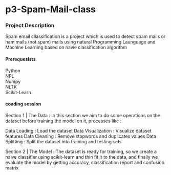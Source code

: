 # p3-Spam-Mail-class
<h3> Project Description</h3>
<p>Spam email cllassification is a project which is used to detect spam mails or ham mails (not spam) mails using natural Programming Launguage and Machine Learning based on  navie classification algorithm  </p>
<h4>Prerequesists</h4>
<p>Python<br>NPL<br>Numpy<br>NLTK<br>Scikit-Learn</p>
<h4> coading session</h4>
<p>Section 1 | The Data :
In this section we aim to do some operations on the dataset before training the model on it, processes like :

Data Loading : Load the dataset
Data Visualization : Visualize dataset features
Data Cleaning : Remove stopwords and duplicates values
Data Splitting : Split the dataset into training and testing sets

Section 2 | The Model :
The dataset is ready for training, so we create a naive classifier using scikit-learn and thin fit it to the data, and finally we evaluate the model by getting accuracy, classification report and confusion matrix</p>
